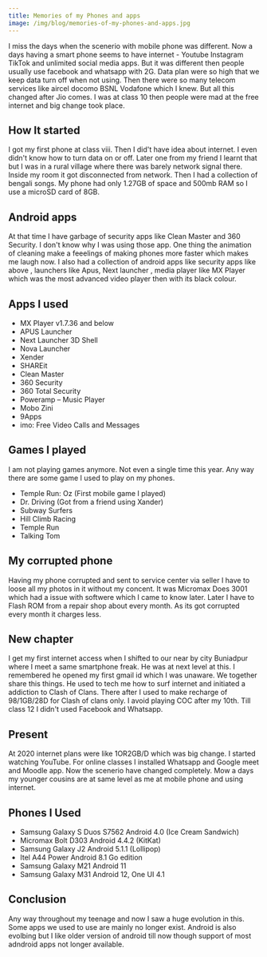 ```yaml
---
title: Memories of my Phones and apps
image: /img/blog/memories-of-my-phones-and-apps.jpg
---
```


I miss the days when the scenerio with mobile phone was different. Now a days having a smart phone seems to have internet - Youtube Instagram TikTok and unlimited social media apps. But it was different then people usually use facebook and whatsapp with 2G. Data plan were so high that we keep data turn off when not using. Then there were so many telecom services like aircel docomo BSNL Vodafone which I knew. But all this changed after Jio comes. I was at class 10 then people were mad at the free internet and big change took place.

## How It started
I got my first phone at class viii. Then I did't have idea about internet. I even didn't know how to turn data on or off. Later one from my friend I learnt that but I was in a rural village where there was barely network signal there. Inside my room it got disconnected from network. Then I had a collection of bengali songs. My phone had only 1.27GB of space and 500mb RAM so I use a microSD card of 8GB. 

## Android apps
At that time I have garbage of security apps like Clean Master and 360 Security. I don't know why I was using those app. One thing the animation of cleaning make a feeelings of making phones more faster which makes me laugh now. I also had a collection of android apps like security apps like above , launchers like Apus, Next launcher , media player like MX Player which was the most advanced video player then with its  black colour.

## Apps I used
- MX Player v1.7.36 and below
- APUS Launcher
- Next Launcher 3D Shell
- Nova Launcher
- Xender 
- SHAREit
- Clean Master
- 360 Security
- 360 Total Security
- Poweramp – Music Player
- Mobo Zini
- 9Apps
- imo: Free Video Calls and Messages 

## Games I played
I am not playing games anymore. Not even a single time this year. Any way there are some game I used to play on my phones. 

- Temple Run: Oz (First mobile game I played)
- Dr. Driving (Got from a friend using Xander)
- Subway Surfers
- Hill Climb Racing
- Temple Run
- Talking Tom


## My corrupted phone
Having my phone corrupted and sent to service center via seller I have to loose all my photos in it without my concent. It was Micromax Does 3001 which had a issue with softwere which I came to know later. Later I have to Flash ROM  from a repair shop about every month. As its got corrupted every month it charges less.

## New chapter
I get my first internet access when I shifted to our near by city Buniadpur where I meet a same smartphone freak. He was at next level at this. I remembered he opened my first gmail id which I was unaware. We together share this things. He used to tech me how to surf internet and initiated a addiction to Clash of Clans. There after I used to make recharge of 98/1GB/28D for Clash of clans only. I avoid playing COC after my 10th. Till class 12 I didn't used Facebook and Whatsapp. 

## Present
At 2020 internet plans were like 1OR2GB/D which was big change. I started watching YouTube. For online classes I installed Whatsapp and Google meet and Moodle app. Now the scenerio have changed completely. Mow a days my younger cousins are at same level as me at mobile phone and using internet.


## Phones I Used

- Samsung Galaxy S Duos S7562 Android 4.0 (Ice Cream Sandwich)
- Micromax Bolt D303 Android 4.4.2 (KitKat)
- Samsung Galaxy J2 Android 5.1.1 (Lollipop)
- Itel A44 Power Android 8.1 Go edition
- Samsung Galaxy M21 Android 11
- Samsung Galaxy M31 Android 12, One UI 4.1

## Conclusion
Any way throughout my teenage and now I saw a huge evolution in this. Some apps we used to use are mainly no longer exist. Android is also evolbing but I like older version of android till now though support of most adndroid apps not longer available.